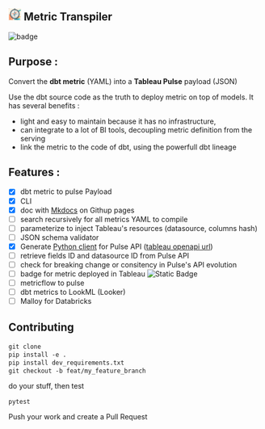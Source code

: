 <img src="./assets/logo.png" width="5%" height="5%">     Metric Transpiler
---

![badge](https://github.com/dktunited/metric-cli/actions/workflows/python-package.yml/badge.svg)

## Purpose :

Convert the **dbt metric** (YAML) into a **Tableau Pulse** payload (JSON)

Use the dbt source code as the truth to deploy metric on top of models.
It has several benefits :
 - light and easy to maintain because it has no infrastructure, 
 - can integrate to a lot of BI tools, decoupling metric definition from the serving
 - link the metric to the code of dbt, using the powerfull dbt lineage

## Features :

- [X] dbt metric to pulse Payload
- [X] CLI
- [X] doc with [Mkdocs](https://squidfunk.github.io/mkdocs-material/publishing-your-site/) on Githup pages
- [ ] search recursively for all metrics YAML to compile
- [ ] parameterize to inject Tableau's resources (datasource, columns hash)
- [ ] JSON schema validator
- [X] Generate [Python client](https://help.tableau.com/current/api/rest_api/en-us/REST/rest_api_concepts_versions.htm#per_resource_versioning) for Pulse API ([tableau openapi url](https://eu-west-1a.online.tableau.com/services/specifications/openapi))
- [ ] retrieve fields ID and datasource ID from Pulse API
- [ ] check for breaking change or consitency in Pulse's API evolution
- [ ] badge for metric deployed in Tableau 
![Static Badge](https://img.shields.io/badge/metric_sync-today-green?logo=tableau&style=flat)
- [ ] metricflow to pulse
- [ ] dbt metrics to LookML (Looker)
- [ ] Malloy for Databricks

 ## Contributing

```git
git clone
pip install -e .
pip install dev_requirements.txt
git checkout -b feat/my_feature_branch
```
do your stuff, then test
```
pytest
```
Push your work and create a Pull Request